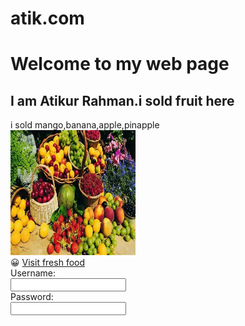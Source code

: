 # atik.com

<html>
    <head><title>Atikur rahman </title></head>
<body>
    <h1>Welcome to my web page </h1>
    <h2>I am Atikur Rahman.i sold fruit here </h2>
    <p1>i sold mango,banana,apple,pinapple</p1>
    <br>
    <img src="fruit1" width="200" height="200"><br>
    &#128512;
    <a href="https://freshproduceshoppe.com/">Visit fresh food</a>
</body>
<form>
  <label for="username">Username:</label><br>
  <input type="text" id="username" name="username"><br>
  <label for="pwd">Password:</label><br>
  <input type="password" id="pwd" name="pwd">
</form>








</html>
